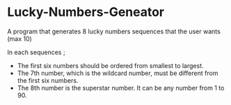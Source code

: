 # Lucky-Numbers-Geneator
A program that generates 8 lucky numbers sequences that the user wants (max 10)

In each sequences ;
- The first six numbers should be ordered from smallest to largest.
- The 7th number, which is the wildcard number, must be different from the first six numbers.
- The 8th number is the superstar number. It can be any number from 1 to 90. 
